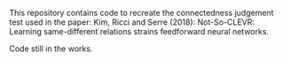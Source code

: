 This repository contains code to recreate the connectedness judgement test used in the paper: Kim, Ricci and Serre (2018): Not-So-CLEVR: Learning same-different relations strains feedforward neural networks.

Code still in the works.
